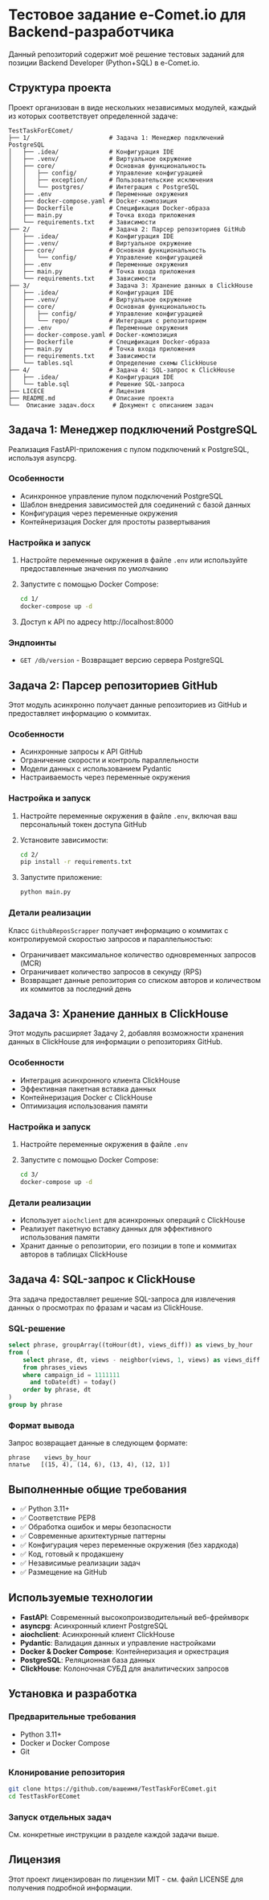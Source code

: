 # Тестовое задание e-Comet.io для Backend-разработчика

Данный репозиторий содержит моё решение тестовых заданий для позиции Backend Developer (Python+SQL) в e-Comet.io.

## Структура проекта

Проект организован в виде нескольких независимых модулей, каждый из которых соответствует определенной задаче:

```
TestTaskForEComet/
├── 1/                      # Задача 1: Менеджер подключений PostgreSQL
│   ├── .idea/              # Конфигурация IDE
│   ├── .venv/              # Виртуальное окружение
│   ├── core/               # Основная функциональность
│   │   ├── config/         # Управление конфигурацией
│   │   ├── exception/      # Пользовательские исключения
│   │   └── postgres/       # Интеграция с PostgreSQL
│   ├── .env                # Переменные окружения
│   ├── docker-compose.yaml # Docker-композиция
│   ├── Dockerfile          # Спецификация Docker-образа
│   ├── main.py             # Точка входа приложения
│   └── requirements.txt    # Зависимости
├── 2/                      # Задача 2: Парсер репозиториев GitHub
│   ├── .idea/              # Конфигурация IDE
│   ├── .venv/              # Виртуальное окружение
│   ├── core/               # Основная функциональность
│   │   └── config/         # Управление конфигурацией
│   ├── .env                # Переменные окружения
│   ├── main.py             # Точка входа приложения
│   └── requirements.txt    # Зависимости
├── 3/                      # Задача 3: Хранение данных в ClickHouse
│   ├── .idea/              # Конфигурация IDE
│   ├── .venv/              # Виртуальное окружение
│   ├── core/               # Основная функциональность
│   │   ├── config/         # Управление конфигурацией
│   │   └── repo/           # Интеграция с репозиторием
│   ├── .env                # Переменные окружения
│   ├── docker-compose.yaml # Docker-композиция
│   ├── Dockerfile          # Спецификация Docker-образа
│   ├── main.py             # Точка входа приложения
│   ├── requirements.txt    # Зависимости
│   └── tables.sql          # Определение схемы ClickHouse
├── 4/                      # Задача 4: SQL-запрос к ClickHouse
│   ├── .idea/              # Конфигурация IDE
│   └── table.sql           # Решение SQL-запроса
├── LICECE                  # Лицензия
├── README.md               # Описание проекта
└──  Описание задач.docx     # Документ с описанием задач
```

## Задача 1: Менеджер подключений PostgreSQL

Реализация FastAPI-приложения с пулом подключений к PostgreSQL, используя asyncpg.

### Особенности

- Асинхронное управление пулом подключений PostgreSQL
- Шаблон внедрения зависимостей для соединений с базой данных
- Конфигурация через переменные окружения
- Контейнеризация Docker для простоты развертывания

### Настройка и запуск

1. Настройте переменные окружения в файле `.env` или используйте предоставленные значения по умолчанию

2. Запустите с помощью Docker Compose:
   ```bash
   cd 1/
   docker-compose up -d
   ```

3. Доступ к API по адресу http://localhost:8000

### Эндпоинты

- `GET /db/version` - Возвращает версию сервера PostgreSQL

## Задача 2: Парсер репозиториев GitHub

Этот модуль асинхронно получает данные репозиториев из GitHub и предоставляет информацию о коммитах.

### Особенности

- Асинхронные запросы к API GitHub
- Ограничение скорости и контроль параллельности
- Модели данных с использованием Pydantic
- Настраиваемость через переменные окружения

### Настройка и запуск

1. Настройте переменные окружения в файле `.env`, включая ваш персональный токен доступа GitHub

2. Установите зависимости:
   ```bash
   cd 2/
   pip install -r requirements.txt
   ```

3. Запустите приложение:
   ```bash
   python main.py
   ```

### Детали реализации

Класс `GithubReposScrapper` получает информацию о коммитах с контролируемой скоростью запросов и параллельностью:

- Ограничивает максимальное количество одновременных запросов (MCR)
- Ограничивает количество запросов в секунду (RPS)
- Возвращает данные репозитория со списком авторов и количеством их коммитов за последний день

## Задача 3: Хранение данных в ClickHouse

Этот модуль расширяет Задачу 2, добавляя возможности хранения данных в ClickHouse для информации о репозиториях GitHub.

### Особенности

- Интеграция асинхронного клиента ClickHouse
- Эффективная пакетная вставка данных
- Контейнеризация Docker с ClickHouse
- Оптимизация использования памяти

### Настройка и запуск

1. Настройте переменные окружения в файле `.env`

2. Запустите с помощью Docker Compose:
   ```bash
   cd 3/
   docker-compose up -d
   ```

### Детали реализации

- Использует `aiochclient` для асинхронных операций с ClickHouse
- Реализует пакетную вставку данных для эффективного использования памяти
- Хранит данные о репозитории, его позиции в топе и коммитах авторов в таблицах ClickHouse

## Задача 4: SQL-запрос к ClickHouse

Эта задача предоставляет решение SQL-запроса для извлечения данных о просмотрах по фразам и часам из ClickHouse.

### SQL-решение

```sql
select phrase, groupArray((toHour(dt), views_diff)) as views_by_hour
from (
    select phrase, dt, views - neighbor(views, 1, views) as views_diff
    from phrases_views
    where campaign_id = 1111111
      and toDate(dt) = today()
    order by phrase, dt
)
group by phrase
```

### Формат вывода

Запрос возвращает данные в следующем формате:
```
phrase    views_by_hour
платье   [(15, 4), (14, 6), (13, 4), (12, 1)]
```

## Выполненные общие требования

- ✅ Python 3.11+
- ✅ Соответствие PEP8
- ✅ Обработка ошибок и меры безопасности
- ✅ Современные архитектурные паттерны
- ✅ Конфигурация через переменные окружения (без хардкода)
- ✅ Код, готовый к продакшену
- ✅ Независимые реализации задач
- ✅ Размещение на GitHub

## Используемые технологии

- **FastAPI**: Современный высокопроизводительный веб-фреймворк
- **asyncpg**: Асинхронный клиент PostgreSQL
- **aiochclient**: Асинхронный клиент ClickHouse
- **Pydantic**: Валидация данных и управление настройками
- **Docker & Docker Compose**: Контейнеризация и оркестрация
- **PostgreSQL**: Реляционная база данных
- **ClickHouse**: Колоночная СУБД для аналитических запросов

## Установка и разработка

### Предварительные требования

- Python 3.11+
- Docker и Docker Compose
- Git

### Клонирование репозитория

```bash
git clone https://github.com/вашеимя/TestTaskForEComet.git
cd TestTaskForEComet
```

### Запуск отдельных задач

См. конкретные инструкции в разделе каждой задачи выше.

## Лицензия

Этот проект лицензирован по лицензии MIT - см. файл LICENSE для получения подробной информации.